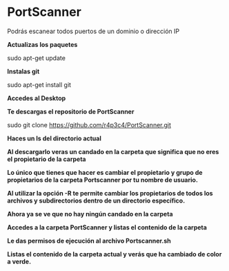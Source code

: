 # PortScanner
Podrás escanear todos puertos de un dominio o dirección IP 

**Actualizas los paquetes**

sudo apt-get update

**Instalas git**

sudo apt-get install git

**Accedes al Desktop**


**Te descargas el repositorio de PortScanner**

sudo git clone https://github.com/r4p3c4/PortScanner.git

**Haces un ls del directorio actual**

**Al descargarlo veras un candado en la carpeta que significa que no eres el propietario de la carpeta**


**Lo único que tienes que hacer es cambiar el propietario y grupo de propietarios de la carpeta Portscanner por tu nombre de usuario.**

**Al utilizar la opción -R te permite cambiar los propietarios de todos los archivos y subdirectorios dentro de un directorio específico.**

**Ahora ya se ve que no hay ningún candado en la carpeta**



**Accedes a la carpeta PortScanner y listas el contenido de la carpeta**


**Le das permisos de ejecución al archivo Portscanner.sh**


**Listas el contenido de la carpeta actual y verás que ha cambiado de color a verde.**






